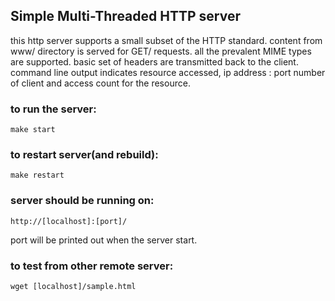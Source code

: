## Simple Multi-Threaded HTTP server

this http server supports a small subset of the HTTP standard. content from www/ directory is served for GET/ requests. all the prevalent MIME types are supported. basic set of headers are transmitted back to the client. command line output indicates resource accessed, ip address : port number of client and access count for the resource.   

### to run the server: 

``
make start
``

### to restart server(and rebuild):

``
make restart
``

### server should be running on:

``
http://[localhost]:[port]/
``

port will be printed out when the server start.


### to test from other remote server:

``
wget [localhost]/sample.html
``


